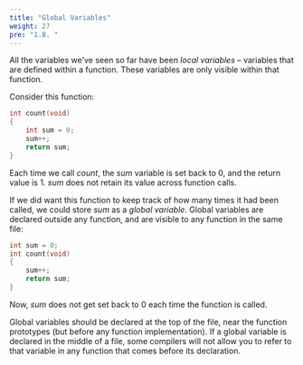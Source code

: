 ```yaml
---
title: "Global Variables"
weight: 27
pre: "1.8. "
---
```


All the variables we’ve seen so far have been *local variables* – variables that are defined within a function. These variables are only visible within that function. 

Consider this function:

```c
int count(void) 
{
	int sum = 0;
	sum++;
	return sum;
}
```

Each time we call *count*, the *sum* variable is set back to 0, and the return value is 1. *sum* does not retain its value across function calls. 

If we did want this function to keep track of how many times it had been called, we could store *sum* as a *global variable*. Global variables are declared outside any function, and are visible to any function in the same file:

```c
int sum = 0;
int count(void) 
{
	sum++;
	return sum;
}
```

Now, *sum* does not get set back to 0 each time the function is called.

Global variables should be declared at the top of the file, near the function
prototypes (but before any function implementation). If a global variable is
declared in the middle of a file, some compilers will not allow you to refer to that variable in any function that comes before its declaration.
